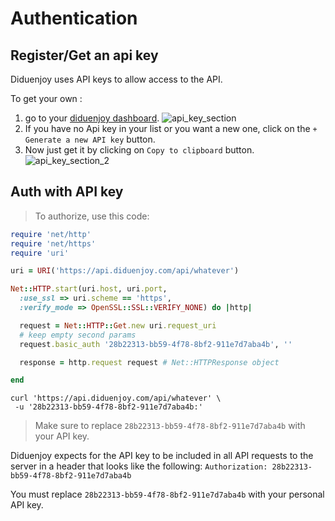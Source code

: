 # Authentication

## Register/Get an api key

Diduenjoy uses API keys to allow access to the API.

To get your own :

1. go to your <a href="https://dashboard.diduenjoy.com/settings/api" target="_blank">diduenjoy dashboard</a>. ![api_key_section](authentication/api_key_section.png)
2. If you have no Api key in your list or you want a new one, click on the `+ Generate a new API key` button.
3. Now just get it by clicking on `Copy to clipboard` button. ![api_key_section_2](authentication/api_key_section_2.png)

## Auth with API key

> To authorize, use this code:

```ruby
require 'net/http'
require 'net/https'
require 'uri'

uri = URI('https://api.diduenjoy.com/api/whatever')

Net::HTTP.start(uri.host, uri.port,
  :use_ssl => uri.scheme == 'https',
  :verify_mode => OpenSSL::SSL::VERIFY_NONE) do |http|

  request = Net::HTTP::Get.new uri.request_uri
  # keep empty second params
  request.basic_auth '28b22313-bb59-4f78-8bf2-911e7d7aba4b', ''

  response = http.request request # Net::HTTPResponse object

end
```

```shell
curl 'https://api.diduenjoy.com/api/whatever' \
 -u '28b22313-bb59-4f78-8bf2-911e7d7aba4b:'
```

> Make sure to replace `28b22313-bb59-4f78-8bf2-911e7d7aba4b` with your API key.


Diduenjoy expects for the API key to be included in all API requests to the server in a header that looks like the following:
`Authorization: 28b22313-bb59-4f78-8bf2-911e7d7aba4b`

<aside class="notice">
You must replace <code>28b22313-bb59-4f78-8bf2-911e7d7aba4b</code> with your personal API key.
</aside>